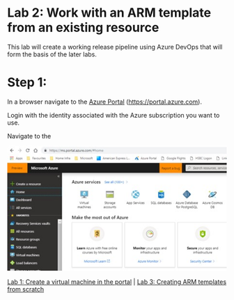 # Lab 2: Work with an ARM template from an existing resource

This lab will create a working release pipeline using Azure DevOps that will form the basis of the later labs.


# Step 1: 

In a browser navigate to the [Azure Portal](https://portal.azure.com) (https://portal.azure.com).

Login with the identity associated with the Azure subscription you want to use.

Navigate to the 

<img src="images/Lab1_1.jpg" width="624"/>


[Lab 1: Create a virtual machine in the portal](https://github.com/gidavies/AzureIaaSInfraLab/blob/master/MoveIaCLab1.md) | [Lab 3: Creating ARM templates from scratch](https://github.com/gidavies/AzureIaaSInfraLab/blob/master/MoveIaCLab3.md)
